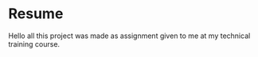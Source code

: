 # Resume  
Hello all this project was made as assignment given to me at my technical training course. 

